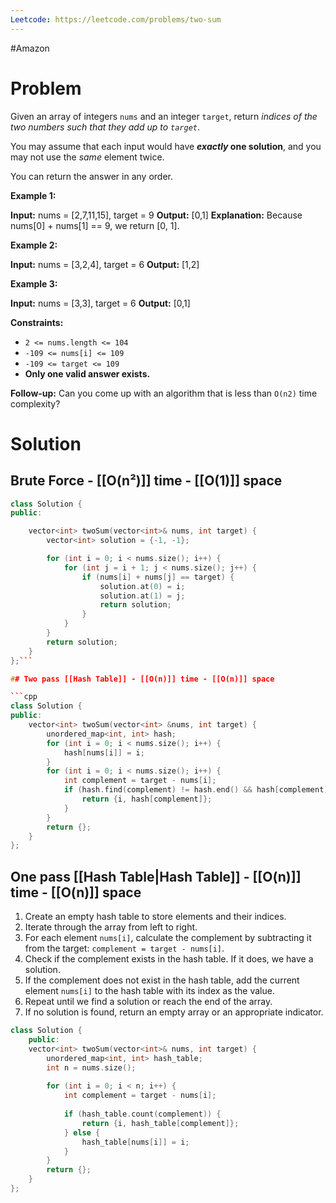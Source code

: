 ```yaml
---
Leetcode: https://leetcode.com/problems/two-sum
---
```

#Amazon
# Problem

Given an array of integers `nums` and an integer `target`, return _indices of the two numbers such that they add up to `target`_.

You may assume that each input would have **_exactly_ one solution**, and you may not use the _same_ element twice.

You can return the answer in any order.

**Example 1:**

**Input:** nums = [2,7,11,15], target = 9
**Output:** [0,1]
**Explanation:** Because nums[0] + nums[1] == 9, we return [0, 1].

**Example 2:**

**Input:** nums = [3,2,4], target = 6
**Output:** [1,2]

**Example 3:**

**Input:** nums = [3,3], target = 6
**Output:** [0,1]

**Constraints:**

- `2 <= nums.length <= 104`
- `-109 <= nums[i] <= 109`
- `-109 <= target <= 109`
- **Only one valid answer exists.**

**Follow-up:** Can you come up with an algorithm that is less than `O(n2)` time complexity?

# Solution
## Brute Force - [[O(n²)]] time - [[O(1)]] space

```cpp
class Solution {
public:

	vector<int> twoSum(vector<int>& nums, int target) {
		vector<int> solution = {-1, -1};

		for (int i = 0; i < nums.size(); i++) {
			for (int j = i + 1; j < nums.size(); j++) {
				if (nums[i] + nums[j] == target) {
					solution.at(0) = i;
					solution.at(1) = j;
					return solution;
				}
			}
		}
		return solution;
	}
};```

## Two pass [[Hash Table]] - [[O(n)]] time - [[O(n)]] space

```cpp
class Solution {
public:
    vector<int> twoSum(vector<int> &nums, int target) {
        unordered_map<int, int> hash;
        for (int i = 0; i < nums.size(); i++) {
            hash[nums[i]] = i;
        }
        for (int i = 0; i < nums.size(); i++) {
            int complement = target - nums[i];
            if (hash.find(complement) != hash.end() && hash[complement] != i) {
                return {i, hash[complement]};
            }
        }
        return {};
    }
};
```
## One pass [[Hash Table|Hash Table]] - [[O(n)]] time - [[O(n)]] space

1. Create an empty hash table to store elements and their indices.
2. Iterate through the array from left to right.
3. For each element `nums[i]`, calculate the complement by subtracting it from the target: `complement = target - nums[i]`.
4. Check if the complement exists in the hash table. If it does, we have a solution.
5. If the complement does not exist in the hash table, add the current element `nums[i]` to the hash table with its index as the value.
6. Repeat until we find a solution or reach the end of the array.
7. If no solution is found, return an empty array or an appropriate indicator.

```cpp
class Solution {
	public:
	vector<int> twoSum(vector<int>& nums, int target) {
		unordered_map<int, int> hash_table;
		int n = nums.size();
		
		for (int i = 0; i < n; i++) {
			int complement = target - nums[i];
			
			if (hash_table.count(complement)) {
				return {i, hash_table[complement]};
			} else {
				hash_table[nums[i]] = i;
			}	
		}
		return {};
	}
};
```